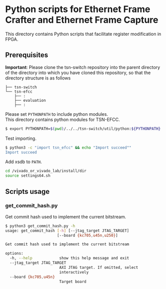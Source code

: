 # Python scripts for Ethernet Frame Crafter and Ethernet Frame Capture

This directory contains Python scripts that facilitate register modification in FPGA.

## Prerequisites

**Important**: Please clone the tsn-switch repository into the parent directory of the directory into which you have cloned this repository, so that the directory structure is as follows
```shell
├── tsn-switch
└── tsn-efcc
    ├── :
    ├── evaluation
    ├── :
```

Please set `PYTHONPATH` to include python modules.   
This directory contains python modules for TSN-EFCC.

```sh
$ export PYTHONPATH=$(pwd)/../../tsn-switch/util/python:${PYTHONPATH}
```

Test importing.

```sh
$ python3 -c "import tsn_efcc" && echo "Import succeed""
Import succeed
```

Add xsdb to `PATH`.  

```sh
cd /vivado_or_vivado_lab/install/dir
source settings64.sh
```

## Scripts usage

### get_commit_hash.py

Get commit hash used to implement the current bitstream.

```sh
$ python3 get_commit_hash.py -h
usage: get_commit_hash [-h] [--jtag_target JTAG_TARGET]
                       [--board {kc705,u45n,u250}]

Get commit hash used to implement the current bitstream

options:
  -h, --help            show this help message and exit
  --jtag_target JTAG_TARGET
                        AXI JTAG target. If omitted, select
                        interactively
  --board {kc705,u45n}
                        Target board
```
